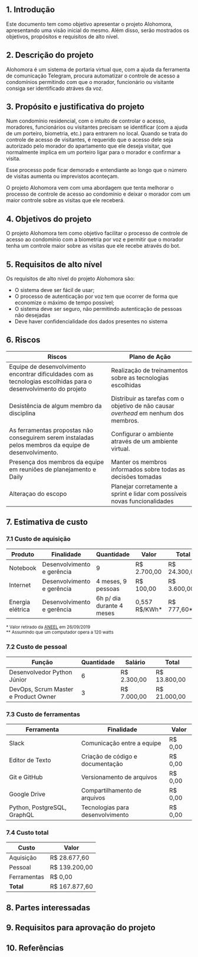 ## 1. Introdução

Este documento tem como objetivo apresentar o projeto Alohomora, apresentando uma visão inicial do mesmo. Além disso, serão mostrados os objetivos, propósitos e requisitos de alto nível.

## 2. Descrição do projeto

Alohomora é um sistema de portaria virtual que, com a ajuda da ferramenta de comunicação Telegram, procura automatizar o controle de acesso a condomínios permitindo com que o morador, funcionário ou visitante consiga ser identificado atráves da voz.

## 3. Propósito e justificativa do projeto

Num condomínio residencial, com o intuito de controlar o acesso, moradores, funcionários ou visitantes precisam se identificar (com a ajuda de um porteiro, biometria, etc.) para entrarem no local. Quando se trata do controle de acesso de visitantes, é requerido que o acesso dele seja autorizado pelo morador do apartamento que ele deseja visitar, que normalmente implica em um porteiro ligar para o morador e confirmar a visita. 

Esse processo pode ficar demorado e entendiante ao longo que o número de visitas aumenta ou imprevistos aconteçam.

O projeto Alohomora vem com uma abordagem que tenta melhorar o processo de controle de acesso ao condomínio e deixar o morador com um maior controle sobre as visitas que ele receberá.

## 4. Objetivos do projeto

O projeto Alohomora tem como objetivo facilitar o processo de controle de acesso ao condomínio com a biometria por voz e permitir que o morador tenha um controle maior sobre as visitas que ele recebe através do bot.

## 5. Requisitos de alto nível

Os requisitos de alto nível do projeto Alohomora são:

- O sistema deve ser fácil de usar;
- O processo de autenticação por voz tem que ocorrer de forma que economize o máximo de tempo possível;
- O sistema deve ser seguro, não permitindo autenticação de pessoas não desejadas
- Deve haver confidencialidade dos dados presentes no sistema


## 6. Riscos

|**Riscos** |**Plano de Ação**|
|-----------|------------|
|Equipe de desenvolvimento encontrar dificuldades com as tecnologias escolhidas para o desenvolvimento do projeto | Realização de treinamentos sobre as tecnologias escolhidas |
|Desistência de algum membro da disciplina | Distribuir as tarefas com o objetivo de não causar _overhead_ em nenhum dos membros.
|As ferramentas propostas não conseguirem serem instaladas pelos membros da equipe de desenvolvimento. | Configurar o ambiente através de um ambiente virtual.
|Presença dos membros da equipe em reuniões de planejamento e Daily|Manter os membros informados sobre todas as decisões tomadas|
|Alteraçao do escopo|Planejar corretamente a sprint e lidar com possíveis novas funcionalidades|

## 7. Estimativa de custo

### 7.1 Custo de aquisição
|Produto|Finalidade|Quantidade|Valor|Total|
|------|--------|--------|------|-----|
|Notebook|Desenvolvimento e gerência|9|R$ 2.700,00|R$ 24.300,00|
|Internet|Desenvolvimento e gerência|4 meses, 9 pessoas|R$ 100,00|R$ 3.600,00|
|Energia elétrica|Desenvolvimento e gerência|6h p/ dia durante 4 meses|0,557 R$/KWh*|R$ 777,60**|

<sup>\* Valor retirado da [ANEEL](http://www.aneel.gov.br/ranking-das-tarifas) em 26/09/2019</sup>
<br/>
<sup>\*\* Assumindo que um computador opera a 120 watts</sup>

### 7.2 Custo de pessoal

|Função|Quantidade|Salário|Total|
|----|----|----|----|
|Desenvolvedor Python Júnior|6|R$ 2.300,00|R$ 13.800,00|
|DevOps, Scrum Master e Product Owner|3|R$ 7.000,00|R$ 21.000,00|

### 7.3 Custo de ferramentas

|Ferramenta|Finalidade|Valor|
|---|---|---|
|Slack|Comunicação entre a equipe|R$ 0,00|
|Editor de Texto|Criação de código e documentação|R$ 0,00|
|Git e GitHub|Versionamento de arquivos|R$ 0,00|
|Google Drive|Compartilhamento de arquivos|R$ 0,00|
|Python, PostgreSQL, GraphQL|Tecnologias para desenvolvimento|R$ 0,00|

### 7.4 Custo total

|Custo|Valor|
|---|---|
|Aquisição|R$ 28.677,60|
|Pessoal|R$ 139.200,00|
|Ferramentas|R$ 0,00|
|**Total**|R$ 167.877,60|

## 8. Partes interessadas

## 9. Requisitos para aprovação do projeto

## 10. Referências

